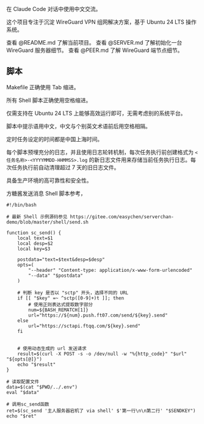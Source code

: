 在 Claude Code 对话中使用中文交流。

这个项目专注于沉淀 WireGuard VPN 组网解决方案，基于 Ubuntu 24 LTS 操作系统。

查看 @README.md 了解当前项目。
查看 @SERVER.md 了解初始化一台 WireGuard 服务器细节。
查看 @PEER.md 了解 WireGuard 端节点细节。

## 脚本

Makefile 正确使用 Tab 缩进。

所有 Shell 脚本正确使用空格缩进。

仅需支持在 Ubuntu 24 LTS 上能够高效运行即可，无需考虑别的系统平台。

脚本中提示语用中文，中文与个别英文术语前后用空格相隔。

定时任务设定的时间都是中国上海时间。

每个脚本预埋充分的日志，并且使用日志轮转机制，每次任务执行前创建格式为 `<任务名称>-<YYYYMMDD-HHMMSS>.log` 的新日志文件用来存储当前任务执行日志。每次任务执行前自动清理超过 7 天的旧日志文件。

具备生产环境的高可靠性和安全性。

方糖酱发送消息 Shell 脚本参考，
```shell
#!/bin/bash

# 最新 Shell 示例源码参见 https://gitee.com/easychen/serverchan-demo/blob/master/shell/send.sh

function sc_send() {
    local text=$1
    local desp=$2
    local key=$3

    postdata="text=$text&desp=$desp"
    opts=(
        "--header" "Content-type: application/x-www-form-urlencoded"
        "--data" "$postdata"
    )

    # 判断 key 是否以 "sctp" 开头，选择不同的 URL
    if [[ "$key" =~ ^sctp([0-9]+)t ]]; then
        # 使用正则表达式提取数字部分
        num=${BASH_REMATCH[1]}
        url="https://${num}.push.ft07.com/send/${key}.send"
    else
        url="https://sctapi.ftqq.com/${key}.send"
    fi


    # 使用动态生成的 url 发送请求
    result=$(curl -X POST -s -o /dev/null -w "%{http_code}" "$url" "${opts[@]}")
    echo "$result"
}

# 读取配置文件
data=$(cat "$PWD/../.env")
eval "$data"

# 调用sc_send函数
ret=$(sc_send '主人服务器宕机了 via shell' $'第一行\n\n第二行' "$SENDKEY")
echo "$ret"
```
